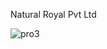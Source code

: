 Natural Royal Pvt Ltd


![pro3](https://github.com/user-attachments/assets/741c7d67-b717-409d-bbce-34cf418a157f)

